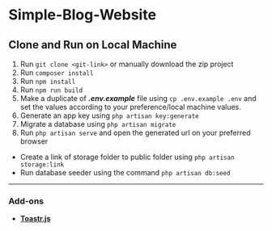 # Simple-Blog-Website

## Clone and Run on Local Machine

1. Run `git clone <git-link>` or manually download the zip project
2. Run `composer install`
3. Run `npm install`
4. Run `npm run build`
5. Make a duplicate of **_.env.example_** file using `cp .env.example .env` and set the values according to your preference/local machine values.
6. Generate an app key using `php artisan key:generate`
7. Migrate a database using `php artisan migrate`
8. Run `php artisan serve` and open the generated url on your preferred browser

- Create a link of storage folder to public folder using `php artisan storage:link`
- Run database seeder using the command `php artisan db:seed`

___
### Add-ons
- **[Toastr.js](https://github.com/yoeunes/toastr)**
